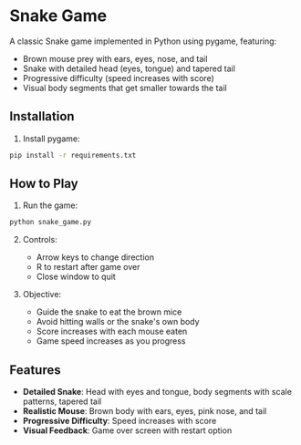 # Snake Game

A classic Snake game implemented in Python using pygame, featuring:
- Brown mouse prey with ears, eyes, nose, and tail
- Snake with detailed head (eyes, tongue) and tapered tail
- Progressive difficulty (speed increases with score)
- Visual body segments that get smaller towards the tail

## Installation

1. Install pygame:
```bash
pip install -r requirements.txt
```

## How to Play

1. Run the game:
```bash
python snake_game.py
```

2. Controls:
   - Arrow keys to change direction
   - R to restart after game over
   - Close window to quit

3. Objective:
   - Guide the snake to eat the brown mice
   - Avoid hitting walls or the snake's own body
   - Score increases with each mouse eaten
   - Game speed increases as you progress

## Features

- **Detailed Snake**: Head with eyes and tongue, body segments with scale patterns, tapered tail
- **Realistic Mouse**: Brown body with ears, eyes, pink nose, and tail
- **Progressive Difficulty**: Speed increases with score
- **Visual Feedback**: Game over screen with restart option
